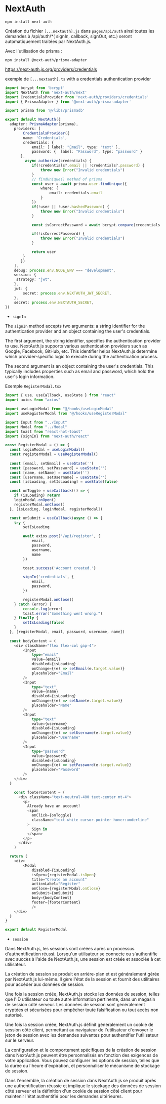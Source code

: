 # NextAuth

````shell
npm install next-auth
````

Création du fichier `[...nextauth].js` dans `pages/api/auth` ainsi toutes les demandes à /api/auth/*( signIn, callback, signOut, etc.) seront automatiquement traitées par NextAuth.js.

Avec l'utilisation de prisma :

````shell
npm install @next-auth/prisma-adapter
````

<https://next-auth.js.org/providers/credentials>

exemple de `[...nextauth].ts` with a credentials authentication provider

````typescript
import bcrypt from 'bcrypt'
import NextAuth from 'next-auth/next'
import CredentialsProvider from 'next-auth/providers/credentials'
import { PrismaAdapter } from '@next-auth/prisma-adapter'

import prisma from '@/libs/prismadb'

export default NextAuth({
  adapter: PrismaAdapter(prisma),
    providers: [
        CredentialsProvider({
        name: 'Credentials',
        credentials: {
            email: { label: "Email", type: "text" },
            password: {  label: "Password", type: "password" }
       },
         async authorize(credentials) {
            if(!credentials?.email || !credentials?.password) {
                throw new Error("Invalid credentials")
            }
            // findUnique() method of prisma
            const user = await prisma.user.findUnique({
                where: {
                    email: credentials.email
                }
            })
            if(!user || !user.hashedPassword) {
                throw new Error("Invalid credentials")
            }

            const isCorrectPassword = await bcrypt.compare(credentials.password, user.hashedPassword)

            if(!isCorrectPassword) {
                throw new Error("Invalid credentials")
            }

            return user
        }
       })
    ],
    debug: process.env.NODE_ENV === "development",
    session: {
     strategy: "jwt",   
    },
    jwt: {
        secret: process.env.NEXTAUTH_JWT_SECRET,
    },
    secret: process.env.NEXTAUTH_SECRET,
})
````

- `signIn`

The `signIn` method accepts two arguments: a string identifier for the authentication provider and an object containing the user's credentials.

The first argument, the string identifier, specifies the authentication provider to use. NextAuth.js supports various authentication providers such as Google, Facebook, GitHub, etc. This identifier helps NextAuth.js determine which provider-specific logic to execute during the authentication process.

The second argument is an object containing the user's credentials. This typically includes properties such as email and password, which hold the user's login information.

Exemple `RegisterModal.tsx`

````typescript
import { use, useCallback, useState } from "react"
import axios from "axios"

import useLoginModal from "@/hooks/useLoginModal"
import useRegisterModal from "@/hooks/useRegisterModal"

import Input from "../Input"
import Modal from "../Modal"
import toast from "react-hot-toast"
import {signIn} from "next-auth/react"

const RegisterModal = () => {
  const loginModal = useLoginModal()
  const registerModal = useRegisterModal()
  
  const [email, setEmail] = useState('')
  const [password, setPassword] = useState('')
  const [name, setName] = useState('')
  const [username, setUsername] = useState('')
  const [isLoading, setIsLoading] = useState(false)

  const onToggle = useCallback(() => {
    if (isLoading) return
    loginModal.onOpen()
    registerModal.onClose()
  }, [isLoading, loginModal, registerModal])

  const onSubmit = useCallback(async () => {
    try {
        setIsLoading

        await axios.post('/api/register', {
            email,
            password,
            username,
            name
        })

        toast.success('Account created.')

        signIn('credentials', { 
            email,
            password,
        })

        registerModal.onClose()
    } catch (error) {
        console.log(error)  
        toast.error("Something went wrong.")
    } finally {
        setIsLoading(false)
    }
  }, [registerModal, email, password, username, name])
  
  const bodyContent = (
    <div className="flex flex-col gap-4"> 
        <Input 
            type="email"
            value={email}
            disabled={isLoading}
            onChange={(e) => setEmail(e.target.value)}
            placeholder="Email"
        />
        <Input 
            type="text"
            value={name}
            disabled={isLoading}
            onChange={(e) => setName(e.target.value)}
            placeholder="Name"
        />
        <Input 
            type="text"
            value={username}
            disabled={isLoading}
            onChange={(e) => setUsername(e.target.value)}
            placeholder="Username"
        />
        <Input 
            type="password"
            value={password}
            disabled={isLoading}
            onChange={(e) => setPassword(e.target.value)}
            placeholder="Password"
        />
    </div>
  )

    const footerContent = (
      <div className="text-neutral-400 text-center mt-4">
        <p>
          Already have an account?
          <span 
            onClick={onToggle} 
            className="text-white cursor-pointer hover:underline"
          >
            Sign in
          </span>
        </p>
      </div>
    )

  return (
    <div>
        <Modal 
            disabled={isLoading} 
            isOpen={registerModal.isOpen} 
            title="Create an account" 
            actionLabel="Register" 
            onClose={registerModal.onClose}
            onSubmit={onSubmit}
            body={bodyContent}
            footer={footerContent}
            />
    </div>
  )
}

export default RegisterModal
````

- `session`

Dans NextAuth.js, les sessions sont créées après un processus d'authentification réussi. Lorsqu'un utilisateur se connecte ou s'authentifie avec succès à l'aide de NextAuth.js, une session est créée et associée à cet utilisateur.

La création de session se produit en arrière-plan et est généralement gérée par NextAuth.js lui-même. Il gère l'état de la session et fournit des utilitaires pour accéder aux données de session.

Une fois la session créée, NextAuth.js stocke les données de session, telles que l'ID utilisateur ou toute autre information pertinente, dans un magasin de session côté serveur. Les données de session sont généralement cryptées et sécurisées pour empêcher toute falsification ou tout accès non autorisé.

Une fois la session créée, NextAuth.js définit généralement un cookie de session côté client, permettant au navigateur de l'utilisateur d'envoyer le jeton de session avec les demandes suivantes pour authentifier l'utilisateur sur le serveur.

La configuration et le comportement spécifiques de la création de session dans NextAuth.js peuvent être personnalisés en fonction des exigences de votre application. Vous pouvez configurer les options de session, telles que la durée ou l'heure d'expiration, et personnaliser le mécanisme de stockage de session.

Dans l'ensemble, la création de session dans NextAuth.js se produit après une authentification réussie et implique le stockage des données de session côté serveur et la définition d'un cookie de session côté client pour maintenir l'état authentifié pour les demandes ultérieures.
